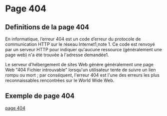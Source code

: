 # Page 404

## Definitions de la page 404

En informatique, l’erreur 404 est un code d’erreur du protocole de communication HTTP sur le réseau Internet1,note 1. Ce code est renvoyé par un serveur HTTP pour indiquer qu'aucune ressource (généralement une page web) n'a été trouvée à l'adresse demandée1.

Le serveur d'hébergement de sites Web génère généralement une page Web "404 Fichier introuvable" lorsqu'un utilisateur tente de suivre un lien rompu ou mort ; par conséquent, l'erreur 404 est l'une des erreurs les plus reconnaissables rencontrées sur le World Wide Web. 

## Exemple de page 404

[page 404](https://bleaz01.github.io/404-page/.)
